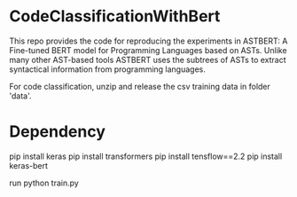 # CodeClassificationWithBert

This repo provides the code for reproducing the experiments in ASTBERT: A Fine-tuned BERT model for Programming Languages based on ASTs. Unlike many other AST-based tools ASTBERT uses the subtrees of ASTs to extract syntactical information from programming languages.

For code classification, unzip and release the csv training data in folder 'data'. 

# Dependency
pip install keras
pip install transformers
pip install tensflow==2.2
pip install keras-bert

run python train.py
